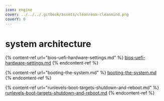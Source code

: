 ```yaml
---
icon: engine
cover: ../../../.gitbook/assets/cleanroom-cleanmind.png
coverY: 0
---
```


# system architecture

{% content-ref url="bios-uefi-hardware-settings.md" %}
[bios-uefi-hardware-settings.md](bios-uefi-hardware-settings.md)
{% endcontent-ref %}

{% content-ref url="booting-the-system.md" %}
[booting-the-system.md](booting-the-system.md)
{% endcontent-ref %}

{% content-ref url="runlevels-boot-targets-shutdown-and-reboot.md" %}
[runlevels-boot-targets-shutdown-and-reboot.md](runlevels-boot-targets-shutdown-and-reboot.md)
{% endcontent-ref %}


